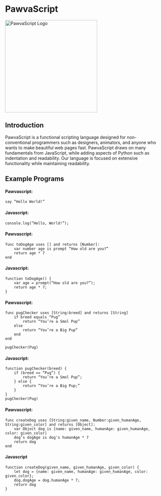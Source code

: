 # PawvaScript

<img alt='PawvaScript Logo' src='assets/pawvascript.png' width='300px'/>

## Introduction
PawvaScript is a functional scripting language designed for non-conventional programmers such as designers, animators, and anyone who wants to make beautiful web pages fast. PawvaScript draws on many fundamentals from JavaScript, while adding aspects of Python such as indentation and readability. Our language is focused on extensive functionality while maintaining readability.

## Example Programs
#### Pawvascript:
```
say “Hello World!”
```
#### Javascript:
```
console.log(“Hello, World!”);
```
#### Pawvascript:
```
func toDogAge uses [] and returns [Number]:
	var number age is prompt “How old are you?”
    return age * 7 
end
```
#### Javascript:
```
function toDogAge() {
	var age = prompt(“How old are you?”);
	return age * 7;
}
```
#### Pawvascript:
```
func pugChecker uses [String:breed] and returns [String]
	if breed equals “Pug”
		return “You’re a Smol Pup”
	else
		return “You’re a Big Pup”
	end
end

pugChecker(Pug)
```
#### Javascript:
```
function pugChecker(breed) {
	if (breed == “Pug”) {
		return “You’re a Smol Pup”;
	} else {
		return “You’re a Big Pup;”
	}
}
pugChecker(Pug)
```
#### Pawvascript:
```
func createDog uses [String:given_name, Number:given_humanAge, String:given_color] and returns [Object]:
	var Object dog is [name: given_name, humanAge: given_humanAge, color: given_color]
	dog’s dogAge is dog's humanAge * 7
	return dog
end
```
#### Javascript
```
function createDog(given_name, given_humanAge, given_color) {
    let dog = {name: given_name, humanAge: given_humanAge, color: given_color};
    dog.dogAge = dog.humanAge * 7;
    return dog
}
```
